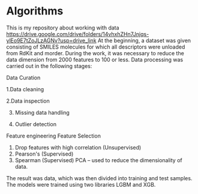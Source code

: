 # Algorithms
This is my repository about working with data 
https://drive.google.com/drive/folders/14vhxhZHn7Jnjqs-ylEo9E7tZoJLzAGNv?usp=drive_link
At the beginning, a dataset was given consisting of SMILES molecules for which all descriptors were unloaded from RdKit and morder. During the work, it was necessary to reduce the data dimension from 2000 features to 100 or less. Data processing was carried out in the following stages:

Data Curation

1.Data cleaning

2.Data inspection

3. Missing data handling

4. Outlier detection

Feature engineering
Feature Selection
1. Drop features with high correlation (Unsupervised)
2. Pearson's (Supervised)
3. Spearman (Supervised)
PCA – used to reduce the dimensionality of data.

The result was data, which was then divided into training and test samples. The models were trained using two libraries LGBM and XGB.
